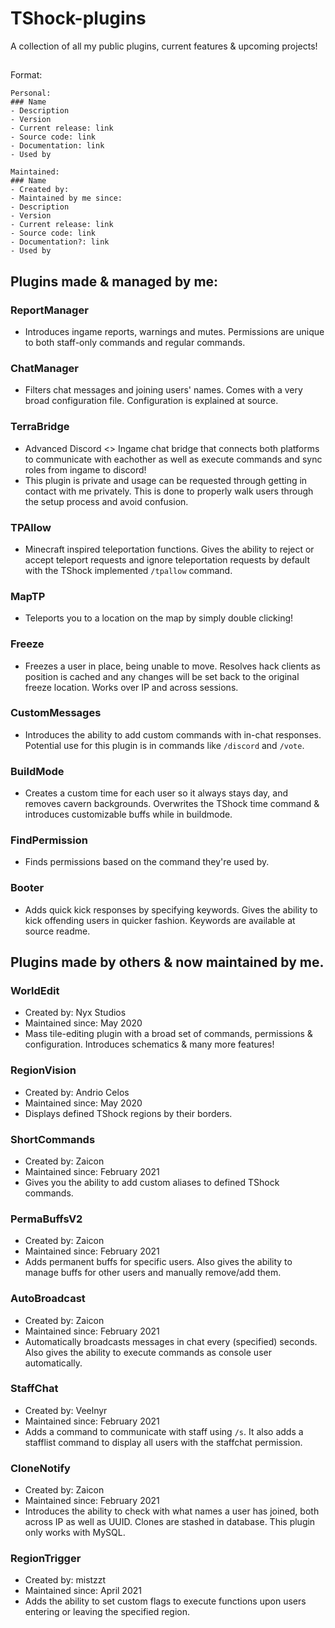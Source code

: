 # TShock-plugins
A collection of all my public plugins, current features &amp; upcoming projects!

##
Format:
```
Personal:
### Name
- Description
- Version
- Current release: link
- Source code: link
- Documentation: link
- Used by
```

```
Maintained:
### Name
- Created by:
- Maintained by me since:
- Description
- Version
- Current release: link
- Source code: link
- Documentation?: link
- Used by
```
##
## Plugins made & managed by me:

### ReportManager
- Introduces ingame reports, warnings and mutes. Permissions are unique to both staff-only commands and regular commands.

### ChatManager
- Filters chat messages and joining users' names. Comes with a very broad configuration file. Configuration is explained at source.

### TerraBridge
- Advanced Discord <> Ingame chat bridge that connects both platforms to communicate with eachother as well as execute commands and sync roles from ingame to discord! 
- This plugin is private and usage can be requested through getting in contact with me privately. This is done to properly walk users through the setup process and avoid confusion.

### TPAllow
- Minecraft inspired teleportation functions. Gives the ability to reject or accept teleport requests and ignore teleportation requests by default with the TShock implemented `/tpallow` command.

### MapTP
- Teleports you to a location on the map by simply double clicking!

### Freeze
- Freezes a user in place, being unable to move. Resolves hack clients as position is cached and any changes will be set back to the original freeze location. Works over IP and across sessions.

### CustomMessages
- Introduces the ability to add custom commands with in-chat responses. Potential use for this plugin is in commands like `/discord` and `/vote`.

### BuildMode
- Creates a custom time for each user so it always stays day, and removes cavern backgrounds. Overwrites the TShock time command & introduces customizable buffs while in buildmode.

### FindPermission
- Finds permissions based on the command they're used by.

### Booter
- Adds quick kick responses by specifying keywords. Gives the ability to kick offending users in quicker fashion. Keywords are available at source readme.

## Plugins made by others & now maintained by me.

### WorldEdit
- Created by: Nyx Studios
- Maintained since: May 2020
- Mass tile-editing plugin with a broad set of commands, permissions & configuration. Introduces schematics & many more features!

### RegionVision
- Created by: Andrio Celos
- Maintained since: May 2020
- Displays defined TShock regions by their borders.

### ShortCommands
- Created by: Zaicon
- Maintained since: February 2021
- Gives you the ability to add custom aliases to defined TShock commands.

### PermaBuffsV2
- Created by: Zaicon
- Maintained since: February 2021
- Adds permanent buffs for specific users. Also gives the ability to manage buffs for other users and manually remove/add them.

### AutoBroadcast
- Created by: Zaicon
- Maintained since: February 2021
- Automatically broadcasts messages in chat every (specified) seconds. Also gives the ability to execute commands as console user automatically.

### StaffChat
- Created by: Veelnyr
- Maintained since: February 2021
- Adds a command to communicate with staff using `/s`. It also adds a stafflist command to display all users with the staffchat permission.

### CloneNotify
- Created by: Zaicon
- Maintained since: February 2021
- Introduces the ability to check with what names a user has joined, both across IP as well as UUID. Clones are stashed in database. This plugin only works with MySQL. 

### RegionTrigger
- Created by: mistzzt
- Maintained since: April 2021
- Adds the ability to set custom flags to execute functions upon users entering or leaving the specified region.
